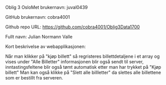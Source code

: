 Oblig 3
OsloMet brukernavn: juval0439

GitHub brukernavn: cobra4001

Github repo URL: https://github.com/cobra4001/Oblig3Data1700

Fullt navn: Julian Normann Valle

Kort beskrivelse av webapplikasjonen:

Når man klikker på "kjøp billett" så regristeres billettdetaljene i et array og vises under "Alle Billetter" informasjonen blir også sendt til server, 
inntastingsfeltene blir også tømt automatisk etter man har trykket på "Kjøp billett" Man kan også klikke på "Slett alle billletter" da slettes alle billettene som er bestillt fra serveren. 
